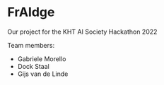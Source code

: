 # FrAIdge

Our project for the KHT AI Society Hackathon 2022

Team members:
- Gabriele Morello
- Dock Staal
- Gijs van de Linde
